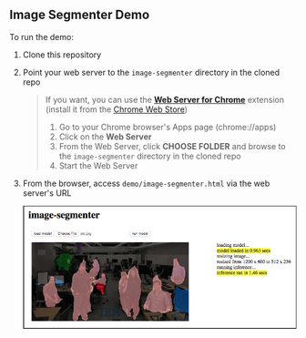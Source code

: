 ## Image Segmenter Demo


To run the demo:

1. Clone this repository

1. Point your web server to the `image-segmenter` directory in the cloned repo

    > If you want, you can use the **[Web Server for Chrome](https://github.com/kzahel/web-server-chrome)** extension (install it from the [Chrome Web Store](https://chrome.google.com/webstore/detail/web-server-for-chrome/ofhbbkphhbklhfoeikjpcbhemlocgigb))
    > 
    >  1. Go to your Chrome browser's Apps page (chrome://apps)
    >  1. Click on the **Web Server**
    >  1. From the Web Server, click **CHOOSE FOLDER** and browse to the `image-segmenter` directory in the cloned repo
    >  1. Start the Web Server

1. From the browser, access `demo/image-segmenter.html` via the web server's URL

    ![screenshot](image-segmenter-screenshot.png)

